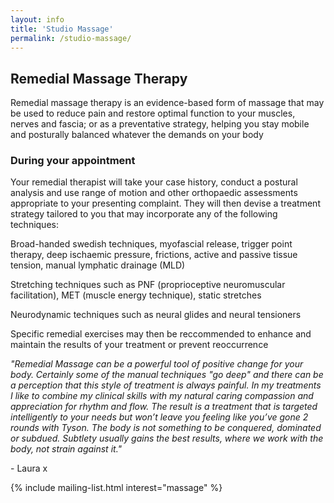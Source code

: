 ```yaml
---
layout: info
title: 'Studio Massage'
permalink: /studio-massage/
---
```


<section class="section">
	<div class="container">
		<div class="col-sm-8">
			<h2>Remedial Massage Therapy</h2>
			<p>Remedial massage therapy is an evidence-based form of massage that may be used to reduce pain and restore optimal function to your muscles, nerves and fascia; or as a preventative strategy, helping you stay mobile and posturally balanced whatever the demands on your body</p>
			<h3>During your appointment</h3>
			<p>Your remedial therapist will take your case history, conduct a postural analysis and use range of motion and other orthopaedic assessments appropriate to your presenting complaint.  They will then devise a treatment strategy tailored to you that may incorporate any of the following techniques:</p>
			<p>Broad-handed swedish techniques, myofascial release, trigger point therapy, deep ischaemic pressure, frictions, active and passive tissue tension, manual lymphatic drainage (MLD)</p>
			<p>Stretching techniques such as PNF (proprioceptive neuromuscular facilitation),  MET (muscle energy technique), static stretches</p>
			<p>Neurodynamic techniques such as neural glides and neural tensioners</p>
			<p>Specific remedial exercises may then be reccommended to enhance and maintain the results of your treatment or prevent reoccurrence</p>
			<p><i>"Remedial Massage can be a powerful tool of positive change for your body. Certainly some of the manual techniques "go deep" and there can be a perception that this style of treatment is always painful.  In my treatments I like to combine my clinical skills with my natural caring compassion and appreciation for rhythm and flow. The result is a treatment that is targeted intelligently to your needs but won’t leave you feeling like you’ve gone 2 rounds with Tyson. The body is not something to be conquered, dominated or subdued. Subtlety usually gains the best results, where we work with the body, not strain against it."</i></p>
			<p>- Laura x</p>
		</div><!-- .col-sm-8 -->
	</div><!-- .container -->
</section>
{% include mailing-list.html interest="massage" %}
